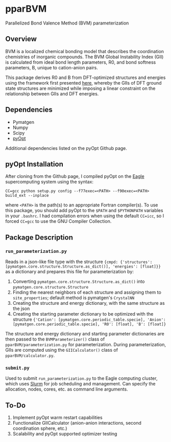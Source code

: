 # pparBVM
Parallelized Bond Valence Method (BVM) parameterization

## Overview
BVM is a localized chemical bonding model that describes the coordination chemistries of inorganic compounds. The BVM Global Instability Index (GII) is calculated from ideal bond length parameters, R0, and bond softness parameters, B, unique to cation-anion pairs. 

This package derives R0 and B from DFT-optimized structures and energies using the framework first presented [here](https://pubs.acs.org/doi/10.1021/acs.jctc.1c01113), whereby the GIIs of DFT ground state structures are minimized while imposing a linear constraint on the relationship between GIIs and DFT energies.

## Dependencies
- Pymatgen
- Numpy
- Scipy
- [pyOpt](https://github.com/madebr/pyOpt)

Additional dependencies listed on the pyOpt Github page.

## pyOpt Installation

After cloning from the Github page, I compiled pyOpt on the [Eagle](https://www.nrel.gov/hpc/eagle-system.html) supercomputing system using the syntax:

``` CC=gcc python setup.py config --f77exec=<PATH> --f90exec=<PATH> build_ext --inplace ```

where `<PATH>` is the path(s) to an appropriate Fortran compiler(s). To use this package, you should add pyOpt to the `$PATH` and `$PYTHONPATH` variables in your `.bashrc`. I had compilation errors when using the default `CC=icc`, so I forced `CC=gcc` to use the GNU Compiler Collection.

## Package Description

### `run_parameterization.py`
Reads in a json-like file type with the structure `{cmpd: {'structures': [pymatgen.core.structure.Structure.as_dict()], 'energies': [float]}}` as a dictionary and prepares this file for parameterization by: 

1. Converting `pymatgen.core.structure.Structure.as_dict()` into `pymatgen.core.structure.Structure`
2. Finding the nearest neighbors of each structure and assigning them to `site_properties`; default method is pymatgen's `CrystalNN` 
3. Creating the structure and energy dictionary, with the same structure as the json
4. Creating the starting parameter dictionary to be optimized with the structure `{'Cation': [pymatgen.core.periodic_table.specie], 'Anion': [pymatgen.core.periodic_table.specie], 'R0': [float], 'B': [float]}`

The structure and energy dictionary and starting parameter dictionaries are then passed to the `BVMParameterizer()` class of `pparBVM/parameterization.py` for parameterization. During parameterization, GIIs are computed using the `GIICalculator()` class of `pparBVM/calculator.py`.

### `submit.py`
Used to submit `run_parameterization.py` to the Eagle computing cluster, which uses [Slurm](https://slurm.schedmd.com/quickstart.html) for job scheduling and management. Can specify the allocation, nodes, cores, etc. as command line arguments. 

## To-Do

1. Implement pyOpt warm restart capabilities
2. Functionalize GIICalculator (anion-anion interactions, second coordination sphere, etc.)
3. Scalability and pyOpt supported optimizer testing 

